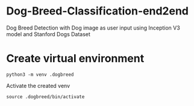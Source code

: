 # Dog-Breed-Classification-end2end
Dog Breed Detection with Dog image as user input using Inception V3 model and Stanford Dogs Dataset


# Create virtual environment
```
python3 -m venv .dogbreed
```
Activate the created venv
```
source .dogbreed/bin/activate
```
